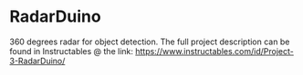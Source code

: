 # RadarDuino
360 degrees radar for object detection.
The full project description can be found in Instructables @ the link: 
https://www.instructables.com/id/Project-3-RadarDuino/
